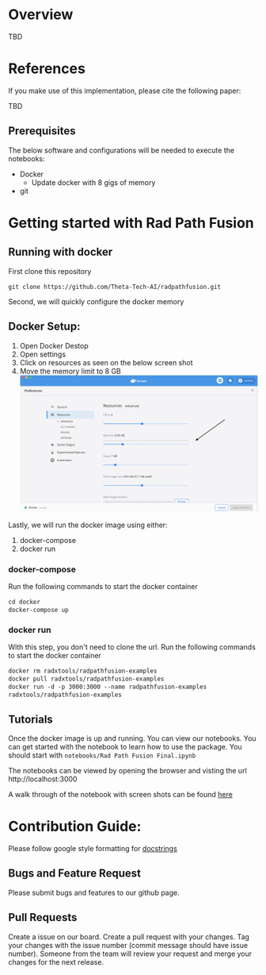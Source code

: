 # Overview

TBD

# References

If you make use of this implementation, please cite the following paper:

TBD

## Prerequisites

The below software and configurations will be needed to execute the notebooks:

* Docker
    * Update docker with 8 gigs of memory
* git


# Getting started with Rad Path Fusion

## Running with docker

First clone this repository

```
git clone https://github.com/Theta-Tech-AI/radpathfusion.git
```

Second, we will quickly configure the docker memory

## Docker Setup:
1. Open Docker Destop
2. Open settings
2. Click on resources as seen on the below screen shot
4. Move the memory limit to 8 GB
![Docker Configuration](assets/docker_config.png)

Lastly, we will run the docker image using either:

1. docker-compose
2. docker run

### docker-compose

Run the following commands to start the docker container

```
cd docker
docker-compose up
```

### docker run

With this step, you don't need to clone the url.
Run the following commands to start the docker container

```
docker rm radxtools/radpathfusion-examples
docker pull radxtools/radpathfusion-examples
docker run -d -p 3000:3000 --name radpathfusion-examples radxtools/radpathfusion-examples
```

## Tutorials

Once the docker image is up and running. You can view our notebooks. You can get started with the notebook to learn how to use the package. You should start with `notebooks/Rad Path Fusion Final.ipynb`

The notebooks can be viewed by opening the browser and visting the url http://localhost:3000

A walk through of the notebook with screen shots can be found [here](/docs/notebook_starter.md)


# Contribution Guide:

Please follow google style formatting for [docstrings](https://google.github.io/styleguide/pyguide.html#38-comments-and-docstrings)

## Bugs and Feature Request

Please submit bugs and features to our github page.


## Pull Requests
Create a issue on our board.
Create a pull request with your changes. Tag your changes with the issue number (commit message should have issue number).
Someone from the team will review your request and merge your changes for the next release.